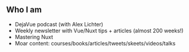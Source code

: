 ## Who I am

<v-clicks>

- DejaVue podcast (with Alex Lichter)
- Weekly newsletter with Vue/Nuxt tips + articles (almost 200 weeks!)
- Mastering Nuxt
- Moar content: courses/books/articles/tweets/skeets/videos/talks

</v-clicks>